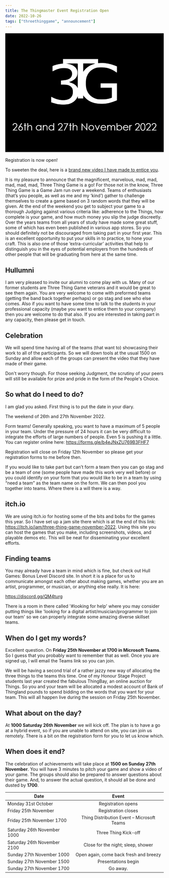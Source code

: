 ```yaml
---
title: The Thingmaster Event Registration Open
date: 2022-10-26
tags: ["threethinggame", "announcement"]
---
```

![alt text](/img/221126event/event.png "Save the date")

Registration is now open!

To sweeten the deal, here is a [brand new video I have made to entice you](https://www.youtube.com/watch?v=w-m_15MBRjM&list=PLLR3LLHiz0fUze06acCulHDxu37TCwxTv&index=1).
<!--more-->

It is my pleasure to announce that the magnificent, marvelous, mad, mad, mad, mad, mad, Three Thing Game is a go!
For those not in the know, Three Thing Game is a Game Jam run over a weekend. Teams of enthusiasts (that’s you people, as well as me and my ‘kind’) gather to challenge themselves to create a game based on 3 random words that they will be given. At the end of the weekend you get to subject your game to a thorough Judging against various criteria like: adherence to the Things, how complete is your game, and how much money you slip the judge discreetly.
Over the years teams from all years of study have made some great stuff, some of which has even been published in various app stores. So you should definitely not be discouraged from taking part in your first year. This is an excellent opportunity to put your skills in to practice, to hone your craft. This is also one of those ‘extra-curricular’ activities that help to distinguish you in the eyes of potential employers from the hundreds of other people that will be graduating from here at the same time. 

## Hullumni

I am very pleased to invite our alumni to come play with us. Many of our former students are Three Thing Game veterans and it would be great to see them again. You are very welcome to come with preformed teams (getting the band back together perhaps) or go stag and see who else comes. Also if you want to have some time to talk to the students in your professional capacity (maybe you want to entice them to your company) then you are welcome to do that also. If you are interested in taking part in any capacity, then please get in touch.  

## Celebration

We will spend time having all of the teams (that want to) showcasing their work to all of the participants. So we will down tools at the usual 1500 on Sunday and allow each of the groups can present the video that they have made of their game.

Don't worry though. For those seeking Judgment, the scrutiny of your peers will still be available for prize and pride in the form of the People's Choice.

## So what do I need to do?

I am glad you asked. First thing is to put the date in your diary. 

The weekend of 26th and 27th November 2022. 

Form teams! Generally speaking, you want to have a maximum of 5 people in your team. Under the pressure of 24 hours it can be very difficult to integrate the efforts of large numbers of people. Even 5 is pushing it a little. You can register online here: https://forms.gle/b4eJNxZU769B3FHF7  

Registration will close on Friday 12th November so please get your registration forms to me before then.

If you would like to take part but can’t form a team then you can go stag and be a team of one (some people have made this work very well before) or you could identify on your form that you would like to be in a team by using “need a team” as the team name on the form. We can then pool you together into teams. Where there is a will there is a way.

## itch.io

We are using itch.io for hosting some of the bits and bobs for the games this year. So I have set up a jam site there which is at the end of this link: https://itch.io/jam/three-thing-game-november-2022. Using this site you can host the games that you make, including screenshots, videos, and playable demos etc. This will be neat for disseminating your excellent efforts.

## Finding teams

You may already have a team in mind which is fine, but check out Hull Games: Bonus Level Discord site. In short it is a place for us to communicate amongst each other about making games, whether you are an artist, programmer, or musician, or anything else really. It is here:

https://discord.gg/QM4turg 

There is a room in there called '#looking for help' where you may consider putting things like 'looking for a digital artist/musician/programmer to join our team' so we can properly integrate some amazing diverse skillset teams.

## When do I get my words?

Excellent question. On **Friday 25th November at 1700 in Microsoft Teams**. So I guess that you probably want to remember that as well. Once you are signed up, I will email the Teams link so you can join.

We will be having a second trial of a rather jazzy new way of allocating the three things to the teams this time. One of my Honour Stage Project students last year created the fabulous ThingBay, an online auction for Things. So you and your team will be allocated a modest account of Bank of Thingland pounds to spend bidding on the words that you want for your team. This will all happen live during the session on Friday 25th November.

## What about on the day?

At **1000 Saturday 26th November** we will kick off. The plan is to have a go at a hybrid event, so if you are unable to attend on site, you can join us remotely. There is a bit on the registration form for you to let us know which.

## When does it end?

The celebration of achievements will take place at **1500 on Sunday 27th November**. You will have 3 minutes to pitch your game and show a video of your game. The groups should also be prepared to answer questions about their game.
And, to answer the actual question, it should all be done and dusted by **1700**.

| Date           | Event           |
| -------------- |:---------------:|
| Monday 31st October | Registration opens |
| Friday 25th November | Registration closes |
| Friday 25th November 1700 | Thing Distribution Event – Microsoft Teams|
| Saturday 26th November 1000 | Three Thing Kick-off |
| Saturday 26th November 2100 | Close for the night; sleep, shower |
| Sunday 27th November 1000 | Open again, come back fresh and breezy |
| Sunday 27th November 1500 | Presentations begin |
| Sunday 27th November 1700 | Go away. |


